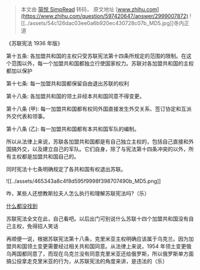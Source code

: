 > 本文由 [简悦 SimpRead](http://ksria.com/simpread/) 转码， 原文地址 [www.zhihu.com](https://www.zhihu.com/question/597420647/answer/2999007872) ![[../assets/54c126dac03ee0a6b920ec430728c07b_MD5.jpg]]寺内正道

《苏联宪法 1936 年版》

第十五条: 各加盟共和国的主权只受苏联宪法第十四条所规定的范围的限制。在这个范围以外，每一个加盟共和国都独立行使国家权力。苏联对各加盟共和国的主权都加以保护

第十七条: 每一加盟共和国都保留自由退出苏联的权利

第十八条: 各加盟共和国的领土非经本共和国同意不得变更。

第十八条 (甲): 每一加盟共和国都有权同外国直接发生外交关系、签订协定和互派外交代表和领事。

第十八条 (乙): 每一加盟共和国都有本共和国军队的编制。

所以从法律上来说，苏联各加盟共和国都是有自己独立主权的，包括自己直接和外国搞外交，以及建立自己的军队。它们自身，除了与宪法第十四条冲突的以外，所有主权都是加盟共和国自己的。

同时宪法十七条明确规定了各共和国有权退出苏联。

![[../assets/465343a8c4f8d595f9998f398707490b_MD5.png]]

咋，某些人还想教斯拉夫人怎么执行和理解苏联宪法吗?（乐）

[什么都没找到](https://link.zhihu.com/?target=https%3A//www.bilibili.com/read/mobile%3Fid%3D18323767)

苏联宪法全文在此，自己看吧。以后出门可别说什么苏联十四个加盟共和国没有自己主权，免得招人笑话

再顺便一说，根据苏联宪法第十八条，克里米亚主权明确应该属于乌克兰。因为加盟共和国领土变更需要经过相关共和国同意。从法律上来说，1954 年领土变更俄乌两国都同意了，而现在乌克兰没有同意克里米亚还给俄罗斯，所以俄罗斯单方面搞公投拿走克里米亚的行为，从苏联宪法的角度来讲，是违法的（乐）